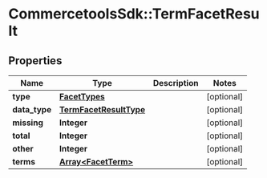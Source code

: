 # CommercetoolsSdk::TermFacetResult

## Properties
Name | Type | Description | Notes
------------ | ------------- | ------------- | -------------
**type** | [**FacetTypes**](FacetTypes.md) |  | [optional] 
**data_type** | [**TermFacetResultType**](TermFacetResultType.md) |  | [optional] 
**missing** | **Integer** |  | [optional] 
**total** | **Integer** |  | [optional] 
**other** | **Integer** |  | [optional] 
**terms** | [**Array&lt;FacetTerm&gt;**](FacetTerm.md) |  | [optional] 

